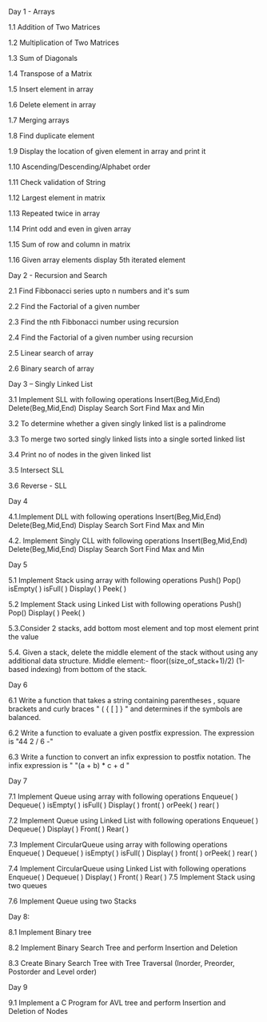 Day 1 - Arrays

1.1 Addition of Two Matrices

1.2 Multiplication of Two Matrices

1.3 Sum of Diagonals

1.4 Transpose of a Matrix

1.5 Insert element in array

1.6 Delete element in array

1.7 Merging arrays

1.8 Find duplicate element

1.9 Display the location of given element in array and print it

1.10 Ascending/Descending/Alphabet order

1.11 Check validation of String

1.12 Largest element in matrix

1.13 Repeated twice in array

1.14 Print odd and even in given array

1.15 Sum of row and column in matrix

1.16 Given array elements display 5th iterated element

Day 2 - Recursion and Search

2.1 Find Fibbonacci series upto n numbers and it's sum

2.2 Find the Factorial of a given number

2.3 Find the nth Fibbonacci number using recursion

2.4 Find the Factorial of a given number using recursion

2.5 Linear search of array

2.6 Binary search of array

Day 3 – Singly Linked List

3.1	Implement SLL with following operations
Insert(Beg,Mid,End)
Delete(Beg,Mid,End)
Display
Search
Sort
Find Max and Min

3.2 To determine whether a given singly linked list is a palindrome

3.3	To merge two sorted singly linked lists into a single sorted linked list

3.4	Print no of nodes in the given linked list

3.5	Intersect SLL

3.6	Reverse - SLL

Day 4

4.1.Implement DLL with following operations
Insert(Beg,Mid,End)
Delete(Beg,Mid,End)
Display
Search
Sort
Find Max and Min

4.2. Implement Singly CLL with following operations
Insert(Beg,Mid,End)
Delete(Beg,Mid,End)
Display
Search
Sort
Find Max and Min

Day 5

5.1 Implement Stack using array with following operations
Push()
Pop()
isEmpty( )
isFull( )
Display( )
Peek( )

5.2 Implement Stack using Linked List with following operations
Push()
Pop()
Display( )
Peek( )

5.3.Consider 2 stacks, add bottom most element and top most element print the value

5.4. Given a stack, delete the middle element of the stack without using any additional data structure.
Middle element:- floor((size_of_stack+1)/2) (1-based indexing) from bottom of the stack.

Day 6

6.1 Write a function that takes a string containing parentheses , square brackets  and curly braces "  ( { [ ] } " and determines if the symbols are balanced.
 
6.2  Write a function to evaluate a given postfix expression. The expression is "44 2 / 6 -"
  
6.3 Write a function to convert an infix expression to postfix notation. The infix expression is " "(a + b) * c + d "

Day 7

7.1  Implement Queue using array with following operations
Enqueue( )
Dequeue( )
isEmpty( )
isFull( )
Display( )
front( ) orPeek( )
rear( )

7.2   Implement Queue using Linked List with following operations
Enqueue( )
Dequeue( )
Display( )
Front( )
Rear( )

7.3   Implement CircularQueue using array with following operations
Enqueue( )
Dequeue( )
isEmpty( )
isFull( )
Display( )
front( ) orPeek( )
rear( )

7.4   Implement CircularQueue using Linked List with following operations
Enqueue( )
Dequeue( )
Display( )
Front( )
Rear( )
7.5   Implement Stack using two queues

7.6  Implement Queue using two Stacks

Day 8:

8.1  Implement Binary tree

8.2  Implement Binary Search Tree and perform Insertion and Deletion

8.3  Create Binary Search Tree with Tree Traversal (Inorder, Preorder, Postorder and Level order)

Day 9

9.1 Implement a C Program for AVL tree and perform Insertion and Deletion of Nodes

